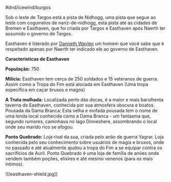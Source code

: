 #dnd/icewind/burgos

Sob o leste de Targos está a pista de Nidhogg, uma pista que segue ao leste com cogumelos de nariz-de-nidhogg, esta pista até as cidades de Bremen e Easthaven, que foi criada por Targos e Easthaven após Naerth ter assumido o governo de Targos.

Easthaven é liderado por [Danneth Waylen](http://journal.roll20.net/character/-MChr6rqaL_pblU9xM-U) um homem que você sabe que é respeitado apenas por Naerth ter indicado ele ao governo de Easthaven. 

**Características de Easthaven**

**População:** 750

**Milícia:** Easthaven tem cerca de 250 soldados e 15 veteranos de guerra. Assim como a Tropa do Fim está alocada em Easthaven (Uma tropa específica em caçar bruxos e magos)

**A Truta molhada:** Localizada perto das docas, é a maior e mais barulhenta taverna de Easthaven, conhecida por sua atmosfera obscura e boatos.
Pousada da Dama Branca: Esta velha e mofada pousada tem o nome de uma lenda local conhecida como a Dama Branca - um fantasma que, segundo rumores, caminhava no lago Dinneshere, assombrando o local onde seu marido rico se afogou.

**Ponto Quebrado:** Loja rival da sua, criada pelo anão de guerra Yagrar. Loja conhecida pelo seu conhecimento sobre usuários de magia e bruxos, onde no passado e até atualmente ajudou a tropa do Fim a se equipar contra os sacrifícios de Auril. Ponto Quebrado é uma loja de família de anões onde vendem também poções, elixires e até mesmo venenos (para os mais íntimos).

![[easthaven-shield.jpg]]